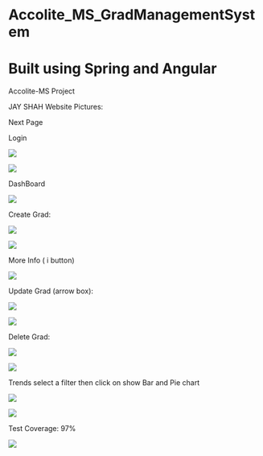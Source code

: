 # Accolite_MS_GradManagementSystem
# Built using Spring and Angular
Accolite-MS Project

JAY SHAH
Website Pictures:

Next Page

Login

![](RackMultipart20210314-4-14th2nf_html_811d8d8996720b7e.png)

![](RackMultipart20210314-4-14th2nf_html_cbf149abd7a08a55.png)

DashBoard

![](RackMultipart20210314-4-14th2nf_html_42d633d2e58cb51c.png)

Create Grad:

![](RackMultipart20210314-4-14th2nf_html_721a01f983a594c6.png)

![](RackMultipart20210314-4-14th2nf_html_8e476e45f04dd092.png)

More Info ( i button)

![](RackMultipart20210314-4-14th2nf_html_9e2ea55e4577f0c1.png)

Update Grad (arrow box):

![](RackMultipart20210314-4-14th2nf_html_8a0eb7583459db0e.png)

![](RackMultipart20210314-4-14th2nf_html_7e753d3bcddefac7.png)

Delete Grad:

![](RackMultipart20210314-4-14th2nf_html_2e77d8fc323b1b64.png)

![](RackMultipart20210314-4-14th2nf_html_b5cc9d9b97e06299.png)

Trends select a filter then click on show Bar and Pie chart

![](RackMultipart20210314-4-14th2nf_html_9d077238a5dc0d79.png)

![](RackMultipart20210314-4-14th2nf_html_78c71bc09fc7a5a3.png)


Test Coverage: 97%

![](RackMultipart20210314-4-14th2nf_html_b1095f296de611e0.png)
